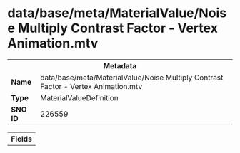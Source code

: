 <h1>data/base/meta/MaterialValue/Noise Multiply Contrast Factor - Vertex Animation.mtv</h1><table><tr><th colspan="100%">Metadata</th></tr><tr><td><b>Name</b></td><td>data/base/meta/MaterialValue/Noise Multiply Contrast Factor - Vertex Animation.mtv</td></tr><tr><td><b>Type</b></td><td>MaterialValueDefinition</td></tr><tr><td><b>SNO ID</b></td><td>226559</td></tr></table>

<table><tr><th colspan="100%">Fields</th></tr></table>

